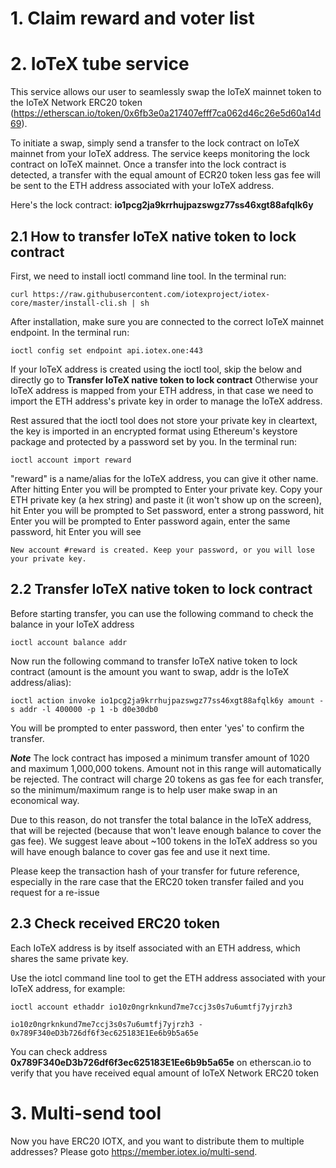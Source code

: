 # 1. Claim reward and voter list

# 2. IoTeX tube service

This service allows our user to seamlessly swap the IoTeX mainnet token to the IoTeX Network ERC20 token (https://etherscan.io/token/0x6fb3e0a217407efff7ca062d46c26e5d60a14d69).

To initiate a swap, simply send a transfer to the lock contract on IoTeX mainnet from your IoTeX address. The service keeps monitoring the lock contract on IoTeX mainnet. Once a transfer into the lock contract is detected, a transfer with the equal amount of ECR20 token less gas fee will be sent to the ETH address associated with your IoTeX address.

Here's the lock contract: **io1pcg2ja9krrhujpazswgz77ss46xgt88afqlk6y**

## 2.1 How to transfer IoTeX native token to lock contract

First, we need to install ioctl command line tool. In the terminal run:

```curl https://raw.githubusercontent.com/iotexproject/iotex-core/master/install-cli.sh | sh```

After installation, make sure you are connected to the correct IoTeX mainnet endpoint. In the terminal run:

```ioctl config set endpoint api.iotex.one:443```

If your IoTeX address is created using the ioctl tool, skip the below and directly go to **Transfer IoTeX native token to lock contract** Otherwise your IoTeX address is mapped from your ETH address, in that case we need to import the ETH address's private key in order to manage the IoTeX address.

Rest assured that the ioctl tool does not store your private key in cleartext, the key is imported in an encrypted format using Ethereum's keystore package and protected by a password set by you. In the terminal run:

```ioctl account import reward```

"reward" is a name/alias for the IoTeX address, you can give it other name. After hitting Enter you will be prompted to Enter your private key. Copy your ETH private key (a hex string) and paste it (it won't show up on the screen), hit Enter you will be prompted to Set password, enter a strong password, hit Enter you will be prompted to Enter password again, enter the same password, hit Enter you will see

```New account #reward is created. Keep your password, or you will lose your private key.```

## 2.2 Transfer IoTeX native token to lock contract

Before starting transfer, you can use the following command to check the balance in your IoTeX address

```ioctl account balance addr```

Now run the following command to transfer IoTeX native token to lock contract (amount is the amount you want to swap, addr is the IoTeX address/alias):

```ioctl action invoke io1pcg2ja9krrhujpazswgz77ss46xgt88afqlk6y amount -s addr -l 400000 -p 1 -b d0e30db0```

You will be prompted to enter password, then enter 'yes' to confirm the transfer.

***Note***
The lock contract has imposed a minimum transfer amount of 1020 and maximum 1,000,000 tokens. Amount not in this range will automatically be rejected. The contract will charge 20 tokens as gas fee for each transfer, so the minimum/maximum range is to help user make swap in an economical way.

Due to this reason, do not transfer the total balance in the IoTeX address, that will be rejected (because that won't leave enough balance to cover the gas fee). We suggest leave about ~100 tokens in the IoTeX address so you will have enough balance to cover gas fee and use it next time.

Please keep the transaction hash of your transfer for future reference, especially in the rare case that the ERC20 token transfer failed and you request for a re-issue

## 2.3 Check received ERC20 token
Each IoTeX address is by itself associated with an ETH address, which shares the same private key.

Use the iotcl command line tool to get the ETH address associated with your IoTeX address, for example:

```ioctl account ethaddr io10z0ngrknkund7me7ccj3s0s7u6umtfj7yjrzh3```

```io10z0ngrknkund7me7ccj3s0s7u6umtfj7yjrzh3 - 0x789F340eD3b726df6f3ec625183E1Ee6b9b5a65e```

You can check address **0x789F340eD3b726df6f3ec625183E1Ee6b9b5a65e** on etherscan.io to verify that you have received equal amount of IoTeX Network ERC20 token

# 3. Multi-send tool

Now you have ERC20 IOTX, and you want to distribute them to multiple addresses? Please goto https://member.iotex.io/multi-send.
